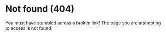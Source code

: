# Not found (404)

You must have stumbled across a broken link! The page you are attempting to access is not found.